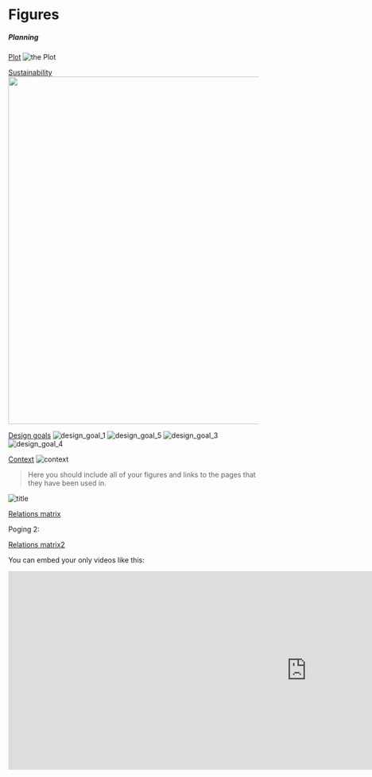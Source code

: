 # Figures

##### Planning

[Plot](https://sanderbentvelsen.github.io/spatial_computing_project_template/a1_planning_process/)
![the Plot](../img/plot.png)

[Sustainability](https://sanderbentvelsen.github.io/spatial_computing_project_template/a1_planning_process/)
 <img src="../img/Sustainability.PNG" width="700">

[Design goals](https://sanderbentvelsen.github.io/spatial_computing_project_template/a1_planning_process/)
![design_goal_1](../img/design_goal_1.png)
![design_goal_5](../img/design_goal_5.png)
![design_goal_3](../img/design_goal_3.png)
![design_goal_4](../img/design_goal_4.png)

[Context](https://sanderbentvelsen.github.io/spatial_computing_project_template/a1_planning_process/)
![context](../img/context.PNG)


> Here you should include all of your figures and links to the pages that they have been used in.

![title](../img/image1.png)

[Relations matrix](../pdf/Relations_Matrix2.pdf)

Poging 2:

[Relations matrix2](../pdf/Relations_Matrix2.pdf)


You can embed your only videos like this:
<iframe width="1200" height="400" src="https://www.youtube.com/embed/APKmDYFQ1yU" frameborder="0" allow="accelerometer; autoplay; clipboard-write; encrypted-media; gyroscope; picture-in-picture" allowfullscreen></iframe>